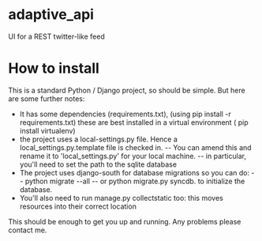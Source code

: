 adaptive_api
============

UI for a REST twitter-like feed

How to install
==============

This is a standard Python / Django project, so should be simple.
But here are some further notes:

- It has some dependencies (requirements.txt), (using pip install -r requirements.txt)
these are best installed in a virtual environment ( pip install virtualenv)
- the project uses a local-settings.py file. Hence a local_settings.py.template file is checked in.
-- You can amend this and rename it to 'local_settings.py' for your local machine.
-- in particular, you'll need to set the path to the sqlite database
- The project uses django-south for database migrations so you can do:
-- python migrate --all
-- or python migrate.py syncdb.
to initialize the database.
- You'll also need to run manage.py collectstatic too:
this moves resources into their correct location

This should be enough to get you up and running. Any problems please contact me.


